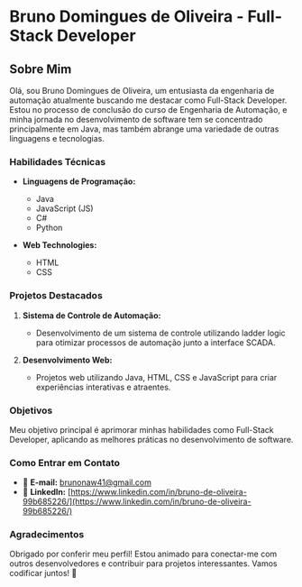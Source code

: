 # Bruno Domingues de Oliveira - Full-Stack Developer

## Sobre Mim

Olá, sou Bruno Domingues de Oliveira, um entusiasta da engenharia de automação atualmente buscando me destacar como Full-Stack Developer. Estou no processo de conclusão do curso de Engenharia de Automação, e minha jornada no desenvolvimento de software tem se concentrado principalmente em Java, mas também abrange uma variedade de outras linguagens e tecnologias.

### Habilidades Técnicas

- **Linguagens de Programação:**
  - Java
  - JavaScript (JS)
  - C#
  - Python

- **Web Technologies:**
  - HTML
  - CSS

### Projetos Destacados

1. **Sistema de Controle de Automação:**
   - Desenvolvimento de um sistema de controle utilizando ladder logic para otimizar processos de automação junto a interface SCADA.

2. **Desenvolvimento Web:**
   - Projetos web utilizando Java, HTML, CSS e JavaScript para criar experiências interativas e atraentes.

### Objetivos

Meu objetivo principal é aprimorar minhas habilidades como Full-Stack Developer, aplicando as melhores práticas no desenvolvimento de software.

### Como Entrar em Contato

- 📧 **E-mail:** [brunonaw41@gmail.com](brunonaw41@gmail.com)
- 💼 **LinkedIn:** [https://www.linkedin.com/in/bruno-de-oliveira-99b685226/](https://www.linkedin.com/in/bruno-de-oliveira-99b685226/)

### Agradecimentos

Obrigado por conferir meu perfil! Estou animado para conectar-me com outros desenvolvedores e contribuir para projetos interessantes. Vamos codificar juntos! 🚀
